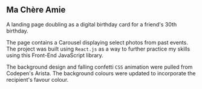 ## Ma Ch&#232;re Amie

A landing page doubling as a digital birthday card for a friend's 30th birthday.

The page contains a Carousel displaying select photos from past events. The project was built using `React.js` as a way to further practice my skills using this Front-End JavaScript library.

The background design and falling confetti `CSS` animation were pulled from Codepen's Arista. The background colours were updated to incorporate the recipient's favour colour.